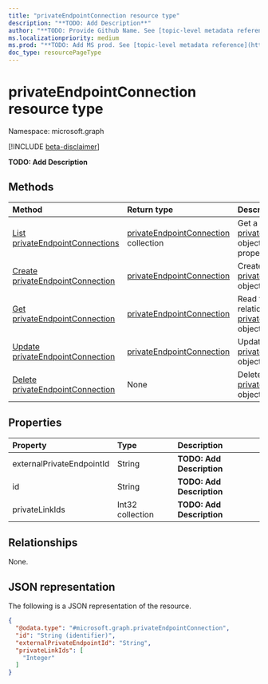 ```yaml
---
title: "privateEndpointConnection resource type"
description: "**TODO: Add Description**"
author: "**TODO: Provide Github Name. See [topic-level metadata reference](https://msgo.azurewebsites.net/add/document/guidelines/metadata.html#topic-level-metadata)**"
ms.localizationpriority: medium
ms.prod: "**TODO: Add MS prod. See [topic-level metadata reference](https://msgo.azurewebsites.net/add/document/guidelines/metadata.html#topic-level-metadata)**"
doc_type: resourcePageType
---
```


# privateEndpointConnection resource type

Namespace: microsoft.graph

[!INCLUDE [beta-disclaimer](../../includes/beta-disclaimer.md)]

**TODO: Add Description**

## Methods
|Method|Return type|Description|
|:---|:---|:---|
|[List privateEndpointConnections](../api/privateendpointconnection-list.md)|[privateEndpointConnection](../resources/privateendpointconnection.md) collection|Get a list of the [privateEndpointConnection](../resources/privateendpointconnection.md) objects and their properties.|
|[Create privateEndpointConnection](../api/privateendpointconnection-create.md)|[privateEndpointConnection](../resources/privateendpointconnection.md)|Create a new [privateEndpointConnection](../resources/privateendpointconnection.md) object.|
|[Get privateEndpointConnection](../api/privateendpointconnection-get.md)|[privateEndpointConnection](../resources/privateendpointconnection.md)|Read the properties and relationships of a [privateEndpointConnection](../resources/privateendpointconnection.md) object.|
|[Update privateEndpointConnection](../api/privateendpointconnection-update.md)|[privateEndpointConnection](../resources/privateendpointconnection.md)|Update the properties of a [privateEndpointConnection](../resources/privateendpointconnection.md) object.|
|[Delete privateEndpointConnection](../api/privateendpointconnection-delete.md)|None|Deletes a [privateEndpointConnection](../resources/privateendpointconnection.md) object.|

## Properties
|Property|Type|Description|
|:---|:---|:---|
|externalPrivateEndpointId|String|**TODO: Add Description**|
|id|String|**TODO: Add Description**|
|privateLinkIds|Int32 collection|**TODO: Add Description**|

## Relationships
None.

## JSON representation
The following is a JSON representation of the resource.
<!-- {
  "blockType": "resource",
  "keyProperty": "id",
  "@odata.type": "microsoft.graph.privateEndpointConnection",
  "openType": false
}
-->
``` json
{
  "@odata.type": "#microsoft.graph.privateEndpointConnection",
  "id": "String (identifier)",
  "externalPrivateEndpointId": "String",
  "privateLinkIds": [
    "Integer"
  ]
}
```

